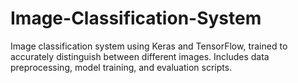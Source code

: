 # Image-Classification-System
Image classification system using Keras and TensorFlow, trained to accurately distinguish between different images. Includes data preprocessing, model training, and evaluation scripts.
